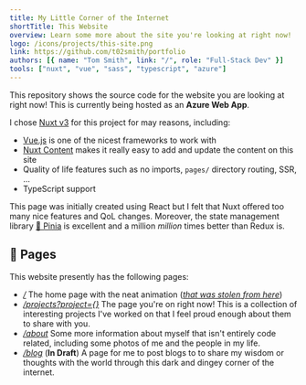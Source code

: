 ```yaml
---
title: My Little Corner of the Internet
shortTitle: This Website
overview: Learn some more about the site you're looking at right now!
logo: /icons/projects/this-site.png
link: https://github.com/t02smith/portfolio
authors: [{ name: "Tom Smith", link: "/", role: "Full-Stack Dev" }]
tools: ["nuxt", "vue", "sass", "typescript", "azure"]
---
```


This repository shows the source code for the website you are looking at right now! This is currently being hosted as an **Azure Web App**.

I chose [Nuxt v3](https://nuxt.com/) for this project for may reasons, including:

- [Vue.js](https://vuejs.org/) is one of the nicest frameworks to work with
- [Nuxt Content](https://content.nuxtjs.org/) makes it really easy to add and update the content on this site
- Quality of life features such as no imports, `pages/` directory routing, SSR, ...
- TypeScript support

This page was initially created using React but I felt that Nuxt offered too many nice features and QoL changes. Moreover, the state management library [🍍 Pinia](https://pinia.vuejs.org/) is excellent and a million _million_ times better than Redux is.

## 📖 Pages

This website presently has the following pages:

- _[/](/)_ The home page with the neat animation ([_that was stolen from here_](https://www.youtube.com/watch?v=vJNVramny9k))
- _[/projects?project={}](/projects)_ The page you're on right now! This is a collection of interesting projects I've worked on that I feel proud enough about them to share with you.
- _[/about](/about)_ Some more information about myself that isn't entirely code related, including some photos of me and the people in my life.
- _[/blog](/blog)_ (**In Draft**) A page for me to post blogs to to share my wisdom or thoughts with the world through this dark and dingey corner of the internet.
